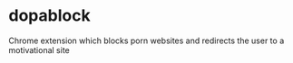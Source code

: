 # dopablock
Chrome extension which blocks porn websites and redirects the user to a motivational site
